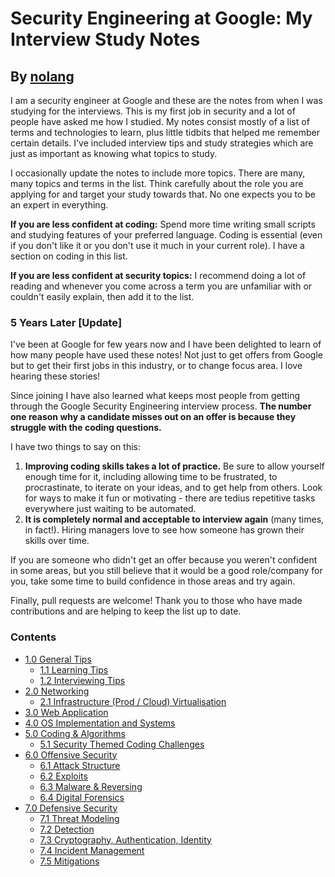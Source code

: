 # Security Engineering at Google: My Interview Study Notes
## By [nolang](https://twitter.com/__nolang)

I am a security engineer at Google and these are the notes from when I was studying for the interviews. This is my first job in security and a lot of people have asked me how I studied. My notes consist mostly of a list of terms and technologies to learn, plus little tidbits that helped me remember certain details. I've included interview tips and study strategies which are just as important as knowing what topics to study.

I occasionally update the notes to include more topics. There are many, many topics and terms in the list. Think carefully about the role you are applying for and target your study towards that. No one expects you to be an expert in everything.

**If you are less confident at coding:** 
Spend more time writing small scripts and studying features of your preferred language. Coding is essential (even if you don't like it or you don't use it much in your current role). I have a section on coding in this list.

**If you are less confident at security topics:** 
I recommend doing a lot of reading and whenever you come across a term you are unfamiliar with or couldn't easily explain, then add it to the list. 

### 5 Years Later [Update]
I've been at Google for few years now and I have been delighted to learn of how many people have used these notes! Not just to get offers from Google but to get their first jobs in this industry, or to change focus area. I love hearing these stories! 

Since joining I have also learned what keeps most people from getting through the Google Security Engineering interview process. **The number one reason why a candidate misses out on an offer is because they struggle with the coding questions.**

I have two things to say on this:
1. **Improving coding skills takes a lot of practice.** Be sure to allow yourself enough time for it, including allowing time to be frustrated, to procrastinate, to iterate on your ideas, and to get help from others. Look for ways to make it fun or motivating - there are tedius repetitive tasks everywhere just waiting to be automated. 
2. **It is completely normal and acceptable to interview again** (many times, in fact!). Hiring managers love to see how someone has grown their skills over time.

If you are someone who didn't get an offer because you weren't confident in some areas, but you still believe that it would be a good role/company for you, take some time to build confidence in those areas and try again. 

Finally, pull requests are welcome! Thank you to those who have made contributions and are helping to keep the list up to date.

### Contents
- [1.0 General Tips](interview-study-notes-for-security-engineering.md#10-general-tips)
	- [1.1 Learning Tips](interview-study-notes-for-security-engineering.md#11-learning-tips)
	- [1.2 Interviewing Tips](interview-study-notes-for-security-engineering.md#12-interviewing-tips)
- [2.0 Networking](interview-study-notes-for-security-engineering.md#20-networking)
	- [2.1 Infrastructure (Prod / Cloud) Virtualisation](interview-study-notes-for-security-engineering.md#21-infrastructure-prod--cloud-virtualisation)
- [3.0 Web Application](interview-study-notes-for-security-engineering.md#30-web-application)
- [4.0 OS Implementation and Systems](interview-study-notes-for-security-engineering.md#40-os-implementation-and-systems)
- [5.0 Coding & Algorithms](interview-study-notes-for-security-engineering.md#50-coding--algorithms)
	- [5.1 Security Themed Coding Challenges](interview-study-notes-for-security-engineering.md#51-security-themed-coding-challenges)
- [6.0 Offensive Security](interview-study-notes-for-security-engineering.md#60-offensive-security)
	- [6.1 Attack Structure](interview-study-notes-for-security-engineering.md#61-attack-structure)
	- [6.2 Exploits](interview-study-notes-for-security-engineering.md#62-exploits)
	- [6.3 Malware & Reversing](interview-study-notes-for-security-engineering.md#63-malware--reversing)
	- [6.4 Digital Forensics](interview-study-notes-for-security-engineering.md#64-digital-forensics)
- [7.0 Defensive Security](interview-study-notes-for-security-engineering.md#70-defensive-security)
	- [7.1 Threat Modeling](interview-study-notes-for-security-engineering.md#71-threat-modeling)
	- [7.2 Detection](interview-study-notes-for-security-engineering.md#72-detection)
	- [7.3 Cryptography, Authentication, Identity](interview-study-notes-for-security-engineering.md#73-cryptography-authentication-identity)
	- [7.4 Incident Management](interview-study-notes-for-security-engineering.md#74-incident-management)
	- [7.5 Mitigations](interview-study-notes-for-security-engineering.md#75-mitigations)
